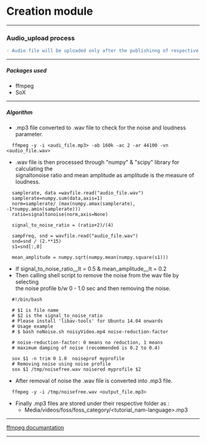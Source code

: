 # Creation module
---

### Audio_upload process  
```diff
- Audio file will be uploaded only after the publishinng of respective English tutorial
```
---

##### Packages used

* ffmpeg
* SoX

---

##### Algorithm

* .mp3 file converted to .wav file to check for the noise and loudness parameter.  
```
  ffmpeg -y -i <audi_file.mp3> -ab 160k -ac 2 -ar 44100 -vn <audio_file.wav>
```
* .wav file is then processed through "numpy" & "scipy" library for calculating the  
signaltonoise ratio and mean amplitude as amplitude is the measure of loudness.  
```
  samplerate, data =wavfile.read("audio_file.wav")
  samplerate=numpy.sum(data,axis=1)
  norm=samplerate/ (max(numpy.amax(samplerate), -1*numpy.amin(samplerate)))
  ratio=signaltonoise(norm,axis=None)

  signal_to_noise_ratio = (ratio+2)/(4)

  sampFreq, snd = wavfile.read("audio_file.wav")
  snd=snd / (2.**15)
  s1=snd[:,0]

  mean_amplitude = numpy.sqrt(numpy.mean(numpy.square(s1)))
```
* If signal_to_noise_ratio__lt = 0.5 & mean_amplitude__lt = 0.2
* Then calling shell script to remove the noise from the wav file by selecting  
the noise profile b/w 0 - 1.0 sec and then removing the noise.  
```
  #!/bin/bash

  # $1 is file name
  # $2 is the signal_to_noise_ratio
  # Please install 'libav-tools' for Ubuntu 14.04 onwards
  # Usage example
  # $ bash noNoise.sh noisyVideo.mp4 noise-reduction-factor

  # noise-reduction-factor: 0 means no reduction, 1 means 
  # maximum damping of noise (recommended is 0.2 to 0.4)

  sox $1 -n trim 0 1.0  noiseprof myprofile
  # Removing noise using noise profile
  sox $1 /tmp/noisefree.wav noisered myprofile $2
```
* After removal of noise the .wav file is converted into .mp3 file.
```
  ffmpeg -y -i /tmp/noisefree.wav <output_file.mp3>
```
* Finally .mp3 files are stored under their respective folder as :
  * Media/videos/foss/foss_category/<tutorial_nam-language>.mp3

---

[ffmpeg documantation](http://ffmpeg.org/ffmpeg.html)

---
